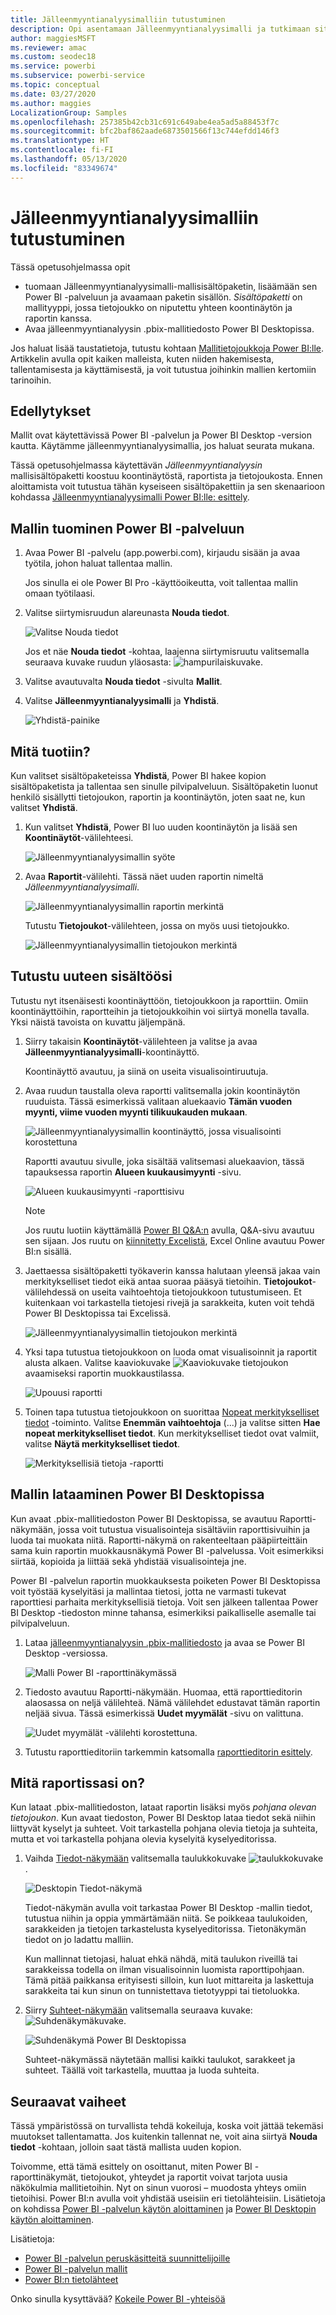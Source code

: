 ```yaml
---
title: Jälleenmyyntianalyysimalliin tutustuminen
description: Opi asentamaan Jälleenmyyntianalyysimalli ja tutkimaan sitä Power BI -palvelussa ja Power BI Desktopissa.
author: maggiesMSFT
ms.reviewer: amac
ms.custom: seodec18
ms.service: powerbi
ms.subservice: powerbi-service
ms.topic: conceptual
ms.date: 03/27/2020
ms.author: maggies
LocalizationGroup: Samples
ms.openlocfilehash: 257385b42cb31c691c649abe4ea5ad5a88453f7c
ms.sourcegitcommit: bfc2baf862aade6873501566f13c744efdd146f3
ms.translationtype: HT
ms.contentlocale: fi-FI
ms.lasthandoff: 05/13/2020
ms.locfileid: "83349674"
---
```

# <a name="explore-the-retail-analysis-sample"></a>Jälleenmyyntianalyysimalliin tutustuminen

Tässä opetusohjelmassa opit 
- tuomaan Jälleenmyyntianalyysimalli-mallisisältöpaketin, lisäämään sen Power BI -palveluun ja avaamaan paketin sisällön. *Sisältöpaketti* on mallityyppi, jossa tietojoukko on niputettu yhteen koontinäytön ja raportin kanssa. 
- Avaa jälleenmyyntianalyysin .pbix-mallitiedosto Power BI Desktopissa.

Jos haluat lisää taustatietoja, tutustu kohtaan [Mallitietojoukkoja Power BI:lle](sample-datasets.md). Artikkelin avulla opit kaiken malleista, kuten niiden hakemisesta, tallentamisesta ja käyttämisestä, ja voit tutustua joihinkin mallien kertomiin tarinoihin. 

## <a name="prerequisites"></a>Edellytykset
Mallit ovat käytettävissä Power BI -palvelun ja Power BI Desktop -version kautta. Käytämme jälleenmyyntianalyysimallia, jos haluat seurata mukana.

Tässä opetusohjelmassa käytettävän *Jälleenmyyntianalyysin* mallisisältöpaketti koostuu koontinäytöstä, raportista ja tietojoukosta.
Ennen aloittamista voit tutustua tähän kyseiseen sisältöpakettiin ja sen skenaarioon kohdassa [Jälleenmyyntianalyysimalli Power BI:lle: esittely](sample-retail-analysis.md).

## <a name="import-the-sample-in-the-power-bi-service"></a>Mallin tuominen Power BI -palveluun

1. Avaa Power BI -palvelu (app.powerbi.com), kirjaudu sisään ja avaa työtila, johon haluat tallentaa mallin. 

    Jos sinulla ei ole Power BI Pro -käyttöoikeutta, voit tallentaa mallin omaan työtilaasi.

2. Valitse siirtymisruudun alareunasta **Nouda tiedot**. 

   ![Valitse Nouda tiedot](media/sample-datasets/power-bi-get-data.png)

   Jos et näe **Nouda tiedot** -kohtaa, laajenna siirtymisruutu valitsemalla seuraava kuvake ruudun yläosasta: ![hampurilaiskuvake](media/sample-tutorial-connect-to-the-samples/expand-nav.png).

5. Valitse avautuvalta **Nouda tiedot** -sivulta **Mallit**.
   
6. Valitse **Jälleenmyyntianalyysimalli** ja **Yhdistä**.   
   
   ![Yhdistä-painike](media/sample-tutorial-connect-to-the-samples/pbi_retailanalysissampleconnect.png)

## <a name="what-was-imported"></a>Mitä tuotiin?
Kun valitset sisältöpaketeissa **Yhdistä**, Power BI hakee kopion sisältöpaketista ja tallentaa sen sinulle pilvipalveluun. Sisältöpaketin luonut henkilö sisällytti tietojoukon, raportin ja koontinäytön, joten saat ne, kun valitset **Yhdistä**. 

1. Kun valitset **Yhdistä**, Power BI luo uuden koontinäytön ja lisää sen **Koontinäytöt**-välilehteesi. 
   
   ![Jälleenmyyntianalyysimallin syöte](media/sample-retail-analysis/retail-entry.png)
2. Avaa **Raportit**-välilehti. Tässä näet uuden raportin nimeltä *Jälleenmyyntianalyysimalli*.
   
   ![Jälleenmyyntianalyysimallin raportin merkintä](media/sample-tutorial-connect-to-the-samples/power-bi-new-report.png)
   
   Tutustu **Tietojoukot**-välilehteen, jossa on myös uusi tietojoukko.
   
   ![Jälleenmyyntianalyysimallin tietojoukon merkintä](media/sample-tutorial-connect-to-the-samples/power-bi-new-dataset.png)

## <a name="explore-your-new-content"></a>Tutustu uuteen sisältöösi
Tutustu nyt itsenäisesti koontinäyttöön, tietojoukkoon ja raporttiin. Omiin koontinäyttöihin, raportteihin ja tietojoukkoihin voi siirtyä monella tavalla. Yksi näistä tavoista on kuvattu jäljempänä.  

1. Siirry takaisin **Koontinäytöt**-välilehteen ja valitse ja avaa **Jälleenmyyntianalyysimalli**-koontinäyttö.       

   Koontinäyttö avautuu, ja siinä on useita visualisointiruutuja.   
 
1. Avaa ruudun taustalla oleva raportti valitsemalla jokin koontinäytön ruuduista. Tässä esimerkissä valitaan aluekaavio **Tämän vuoden myynti, viime vuoden myynti tilikuukauden mukaan**.  

   ![Jälleenmyyntianalyysimallin koontinäyttö, jossa visualisointi korostettuna](media/sample-tutorial-connect-to-the-samples/power-bi-dashboards2new.png)

   Raportti avautuu sivulle, joka sisältää valitsemasi aluekaavion, tässä tapauksessa raportin **Alueen kuukausimyynti** -sivu.
   
   ![Alueen kuukausimyynti -raporttisivu](media/sample-tutorial-connect-to-the-samples/power-bi-report.png)
   
   > [!NOTE]
   > Jos ruutu luotiin käyttämällä [Power BI Q&A:n](power-bi-tutorial-q-and-a.md) avulla, Q&A-sivu avautuu sen sijaan. Jos ruutu on [kiinnitetty Excelistä](service-dashboard-pin-tile-from-excel.md), Excel Online avautuu Power BI:n sisällä.
   > 
   > 
1. Jaettaessa sisältöpaketti työkaverin kanssa halutaan yleensä jakaa vain merkitykselliset tiedot eikä antaa suoraa pääsyä tietoihin. **Tietojoukot**-välilehdessä on useita vaihtoehtoja tietojoukkoon tutustumiseen. Et kuitenkaan voi tarkastella tietojesi rivejä ja sarakkeita, kuten voit tehdä Power BI Desktopissa tai Excelissä. 
   
   ![Jälleenmyyntianalyysimallin tietojoukon merkintä](media/sample-tutorial-connect-to-the-samples/power-bi-new-dataset.png)
   
1. Yksi tapa tutustua tietojoukkoon on luoda omat visualisoinnit ja raportit alusta alkaen. Valitse kaaviokuvake ![Kaaviokuvake](media/sample-tutorial-connect-to-the-samples/power-bi-chart-icon4.png) tietojoukon avaamiseksi raportin muokkaustilassa.
     
   ![Upouusi raportti](media/sample-tutorial-connect-to-the-samples/power-bi-report-editing.png)

1. Toinen tapa tutustua tietojoukkoon on suorittaa [Nopeat merkitykselliset tiedot](../consumer/end-user-insights.md) -toiminto. Valitse **Enemmän vaihtoehtoja** (...) ja valitse sitten **Hae nopeat merkitykselliset tiedot**. Kun merkitykselliset tiedot ovat valmiit, valitse **Näytä merkitykselliset tiedot**.
     
    ![Merkityksellisiä tietoja -raportti](media/sample-tutorial-connect-to-the-samples/power-bi-insights.png)

## <a name="download-the-sample-in-power-bi-desktop"></a>Mallin lataaminen Power BI Desktopissa 
Kun avaat .pbix-mallitiedoston Power BI Desktopissa, se avautuu Raportti-näkymään, jossa voit tutustua visualisointeja sisältäviin raporttisivuihin ja luoda tai muokata niitä. Raportti-näkymä on rakenteeltaan pääpiirteittäin sama kuin raportin muokkausnäkymä Power BI -palvelussa. Voit esimerkiksi siirtää, kopioida ja liittää sekä yhdistää visualisointeja jne. 

Power BI -palvelun raportin muokkauksesta poiketen Power BI Desktopissa voit työstää kyselyitäsi ja mallintaa tietosi, jotta ne varmasti tukevat raporttiesi parhaita merkityksellisiä tietoja. Voit sen jälkeen tallentaa Power BI Desktop -tiedoston minne tahansa, esimerkiksi paikalliselle asemalle tai pilvipalveluun.

1. Lataa [jälleenmyyntianalyysin .pbix-mallitiedosto](https://download.microsoft.com/download/9/6/D/96DDC2FF-2568-491D-AAFA-AFDD6F763AE3/Retail%20Analysis%20Sample%20PBIX.pbix) ja avaa se Power BI Desktop -versiossa. 

    ![Malli Power BI -raporttinäkymässä](media/sample-tutorial-connect-to-the-samples/power-bi-samples-desktop.png)

1. Tiedosto avautuu Raportti-näkymään. Huomaa, että raporttieditorin alaosassa on neljä välilehteä. Nämä välilehdet edustavat tämän raportin neljää sivua. Tässä esimerkissä **Uudet myymälät** -sivu on valittuna. 

    ![Uudet myymälät -välilehti korostettuna](media/sample-tutorial-connect-to-the-samples/power-bi-sample-tabs.png).

1. Tutustu raporttieditoriin tarkemmin katsomalla [raporttieditorin esittely](service-the-report-editor-take-a-tour.md).

## <a name="whats-in-your-report"></a>Mitä raportissasi on?
Kun lataat .pbix-mallitiedoston, lataat raportin lisäksi myös *pohjana olevan tietojoukon*. Kun avaat tiedoston, Power BI Desktop lataa tiedot sekä niihin liittyvät kyselyt ja suhteet. Voit tarkastella pohjana olevia tietoja ja suhteita, mutta et voi tarkastella pohjana olevia kyselyitä kyselyeditorissa.


1. Vaihda [Tiedot-näkymään](../connect-data/desktop-data-view.md) valitsemalla taulukkokuvake ![taulukkokuvake](media/sample-tutorial-connect-to-the-samples/power-bi-data-icon.png).
 
    ![Desktopin Tiedot-näkymä](media/sample-tutorial-connect-to-the-samples/power-bi-desktop-sample-data.png)

    Tiedot-näkymän avulla voit tarkastaa Power BI Desktop -mallin tiedot, tutustua niihin ja oppia ymmärtämään niitä. Se poikkeaa taulukoiden, sarakkeiden ja tietojen tarkastelusta kyselyeditorissa. Tietonäkymän tiedot on jo ladattu malliin.

    Kun mallinnat tietojasi, haluat ehkä nähdä, mitä taulukon riveillä tai sarakkeissa todella on ilman visualisoinnin luomista raporttipohjaan. Tämä pitää paikkansa erityisesti silloin, kun luot mittareita ja laskettuja sarakkeita tai kun sinun on tunnistettava tietotyyppi tai tietoluokka.

1. Siirry [Suhteet-näkymään](../transform-model/desktop-relationship-view.md) valitsemalla seuraava kuvake: ![Suhdenäkymäkuvake](media/sample-tutorial-connect-to-the-samples/power-bi-desktop-relationship-icon.png).
 
    ![Suhdenäkymä Power BI Desktopissa](media/sample-tutorial-connect-to-the-samples/power-bi-relationships.png)

    Suhteet-näkymässä näytetään mallisi kaikki taulukot, sarakkeet ja suhteet. Täällä voit tarkastella, muuttaa ja luoda suhteita.

## <a name="next-steps"></a>Seuraavat vaiheet
Tässä ympäristössä on turvallista tehdä kokeiluja, koska voit jättää tekemäsi muutokset tallentamatta. Jos kuitenkin tallennat ne, voit aina siirtyä **Nouda tiedot** -kohtaan, jolloin saat tästä mallista uuden kopion.

Toivomme, että tämä esittely on osoittanut, miten Power BI -raporttinäkymät, tietojoukot, yhteydet ja raportit voivat tarjota uusia näkökulmia mallitietoihin. Nyt on sinun vuorosi – muodosta yhteys omiin tietoihisi. Power BI:n avulla voit yhdistää useisiin eri tietolähteisiin. Lisätietoja on kohdissa [Power BI -palvelun käytön aloittaminen](../fundamentals/service-get-started.md) ja [Power BI Desktopin käytön aloittaminen](../fundamentals/desktop-getting-started.md).  

Lisätietoja:  
- [Power BI -palvelun peruskäsitteitä suunnittelijoille](../fundamentals/service-basic-concepts.md)
- [Power BI -palvelun mallit](sample-datasets.md)
- [Power BI:n tietolähteet](../connect-data/service-get-data.md)

Onko sinulla kysyttävää? [Kokeile Power BI -yhteisöä](https://community.powerbi.com/)
